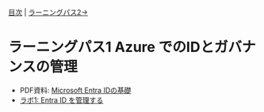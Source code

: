 [目次](README.md) | [ラーニングパス2→](lp02.md)

# ラーニングパス1 Azure でのIDとガバナンスの管理

<!--
- PDF資料: [Azure Active Directory (Azure AD)の基礎](pdf/Azure%20AD%E3%81%AE%E5%9F%BA%E7%A4%8E.pdf)
-->
- PDF資料: [Microsoft Entra IDの基礎](pdf/Entra%20IDの基礎.pdf)
- [ラボ1: Entra ID を管理する](lab01cs.md)
